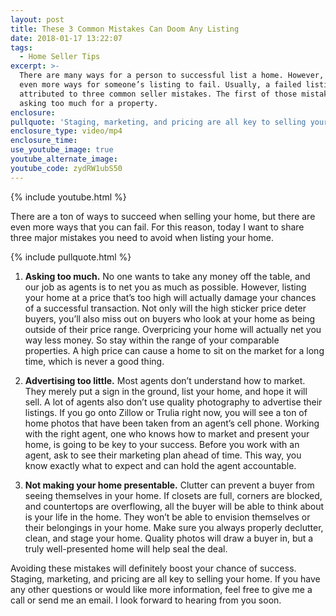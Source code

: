 ```yaml
---
layout: post
title: These 3 Common Mistakes Can Doom Any Listing
date: 2018-01-17 13:22:07
tags:
  - Home Seller Tips
excerpt: >-
  There are many ways for a person to successful list a home. However, there are
  even more ways for someone’s listing to fail. Usually, a failed listing can be
  attributed to three common seller mistakes. The first of those mistakes is
  asking too much for a property.
enclosure:
pullquote: 'Staging, marketing, and pricing are all key to selling your home.'
enclosure_type: video/mp4
enclosure_time:
use_youtube_image: true
youtube_alternate_image:
youtube_code: zydRW1ubS50
---
```



{% include youtube.html %}

There are a ton of ways to succeed when selling your home, but there are even more ways that you can fail. For this reason, today I want to share three major mistakes you need to avoid when listing your home.

{% include pullquote.html %}

1. **Asking too much.** No one wants to take any money off the table, and our job as agents is to net you as much as possible. However, listing your home at a price that’s too high will actually damage your chances of a successful transaction. Not only will the high sticker price deter buyers, you’ll also miss out on buyers who look at your home as being outside of their price range. Overpricing your home will actually net you way less money. So stay within the range of your comparable properties. A high price can cause a home to sit on the market for a long time, which is never a good thing.

2. **Advertising too little.** Most agents don’t understand how to market. They merely put a sign in the ground, list your home, and hope it will sell. A lot of agents also don’t use quality photography to advertise their listings. If you go onto Zillow or Trulia right now, you will see a ton of home photos that have been taken from an agent’s cell phone. Working with the right agent, one who knows how to market and present your home, is going to be key to your success. Before you work with an agent, ask to see their marketing plan ahead of time. This way, you know exactly what to expect and can hold the agent accountable.

3. **Not making your home presentable.** Clutter can prevent a buyer from seeing themselves in your home. If closets are full, corners are blocked, and countertops are overflowing, all the buyer will be able to think about is your life in the home. They won’t be able to envision themselves or their belongings in your home. Make sure you always properly declutter, clean, and stage your home. Quality photos will draw a buyer in, but a truly well-presented home will help seal the deal.

Avoiding these mistakes will definitely boost your chance of success. Staging, marketing, and pricing are all key to selling your home. If you have any other questions or would like more information, feel free to give me a call or send me an email. I look forward to hearing from you soon.